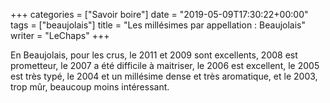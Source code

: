 +++
categories = ["Savoir boire"]
date = "2019-05-09T17:30:22+00:00"
tags = ["beaujolais"]
title = "Les millésimes par appellation : Beaujolais"
writer = "LeChaps"
+++

En Beaujolais, pour les crus, le 2011 et 2009 sont excellents, 2008 est prometteur, le 2007 a été difficile à maitriser, le 2006 est excellent, le 2005 est très typé, le 2004 et un millésime dense et très aromatique, et le 2003, trop mûr, beaucoup moins intéressant.